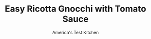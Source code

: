 ---
layout: ../../layouts/MarkdownPostLayout.astro
title: Easy Ricotta Gnocchi with Tomato Sauce
author: America's Test Kitchen
pubDate: 2023-03-15
description: "These cheesy pasta pillows look like fancy restaurant food, but they’re simple enough to add to your weeknight repertoire."
image_url: https://res.cloudinary.com/hksqkdlah/image/upload/ar_1:1,c_fill,dpr_2.0,f_auto,fl_lossy.progressive.strip_profile,g_faces:auto,q_auto:low,w_344/38689_sfs-easy-ricotta-gnocchi-with-tomato-sauce-2
tags: ["Main Courses","Pasta","Cheese"]
calories: 2586
protein: 27
carbohydrates: 71
fats: 
fiber: 5
ingredients: ["1 pound (2 cups) whole-milk, ricotta cheese","1 , large egg","1/4 cup, grated Parmesan cheese",", Salt and pepper","1/8 teaspoon, ground nutmeg","1 cup plus 2 tablespoons (5 2/3 ounces), all-purpose flour","3 tablespoons, unsalted butter","1 , shallot, minced","1 , garlic clove, minced","1/4 teaspoon, dried oregano","2 cups, canned crushed tomatoes","1/2 teaspoon, sugar",", Salt and pepper","2 tablespoons, chopped fresh basil"]
serves: 4
time: "1¼ hours"
instructions: ["FOR THE GNOCCHI: Whisk ricotta, egg, Parmesan, 1 teaspoon salt, ½ teaspoon pepper, and nutmeg together in large bowl until thoroughly combined. Stir in flour with rubber spatula until thoroughly combined. Form dough into rough ball and transfer to well- floured counter. Adding extra flour to hands and dough as needed to prevent sticking, gently knead dough into smooth ball.","Line rimmed baking sheet with parchment paper and dust liberally with flour. Using floured bench scraper or chef’s knife, cut dough into 8 pieces. Dust cut ends of each piece of dough with more flour to coat. On lightly floured counter, working with 1 piece of dough at a time, gently roll dough into ½‑inch-thick rope, sprinkling with more flour as needed if dough begins to stick to counter. Cut rope into ¾‑inch lengths. Transfer cut gnocchi to prepared sheet; set aside.","FOR THE SAUCE: Melt butter in 12-inch skillet over medium-high heat. Add shallot, garlic, and oregano and cook until fragrant, about 1 minute. Add tomatoes, sugar, ½ teaspoon salt, and ¼ teaspoon pepper and bring to boil. Reduce heat to medium-low and cook until slightly thickened, about 10 minutes.","Bring 4 quarts water to boil in large pot over high heat. Add 1 tablespoon salt. Using parchment paper as funnel, pour gnocchi into boiling water. Once all gnocchi float to surface, cook for 2 minutes longer. Using slotted spoon or spider, scoop gnocchi from water and transfer to skillet with sauce. (If straining gnocchi in colander, transfer immediately to sauce or else they may begin clumping together.)","Add ¼ cup gnocchi cooking water to skillet with gnocchi and sauce and place over medium-high heat. Cook, tossing with rubber spatula, until hot, about 2 minutes. Sprinkle with basil and serve, passing Parmesan."]
nutrition: ["664 mg Potassium","401 mg Phosphorus","426 mg Calcium","6 mg Iron","66 mg Magnesium","832 mg Sodium","2 mg Zinc","28 g Fat","5 mg Niacin (B3)","7 g Monounsaturated","1 g Polyunsaturated","12 mg Vitamin C","133 mg Cholesterol","17 g Saturated","5 g Fiber","109 µg Folic acid","63 µg Folate (food)","7 g Sugars","18 µg Vitamin K","225 g Water","71 g Carbs","250 µg Folate equivalent (total)","27 g Protein","2 mg Vitamin E","265 µg Vitamin A","646 kcal Energy","2586 calories"]
notes: "We developed this recipe using the Test Kitchen’s winning whole milk ricotta cheese: Belgioioso Ricotta Con Latte Whole Milk Ricotta Cheese. If you cannot find our winning brand, look for another good quality ricotta without stabilizers. When rolling the gnocchi, use just enough flour to keep the dough from sticking to your hands and work surface; using too much flour will make it difficult to roll the dough into ropes."
---